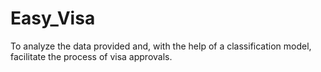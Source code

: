 # Easy_Visa
To analyze the data provided and, with the help of a classification model,  facilitate the process of visa approvals.
